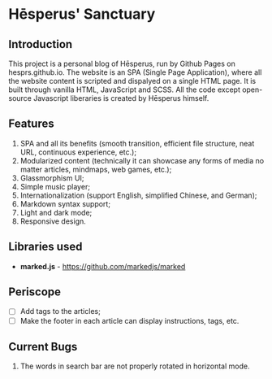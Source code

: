 # Hēsperus' Sanctuary

## Introduction

This project is a personal blog of Hēsperus, run by Github Pages on hesprs.github.io. The website is an SPA (Single Page Application), where all the website content is scripted and dispalyed on a single HTML page. It is built through vanilla HTML, JavaScript and SCSS. All the code except open-source Javascript liberaries is created by Hēsperus himself.

## Features

1. SPA and all its benefits (smooth transition, efficient file structure, neat URL, continuous experience, etc.);
2. Modularized content (technically it can showcase any forms of media no matter articles, mindmaps, web games, etc.);
3. Glassmorphism UI;
4. Simple music player;
5. Internationalization (support English, simplified Chinese, and German);
6. Markdown syntax support;
7. Light and dark mode;
8. Responsive design.

## Libraries used

- **marked.js** - https://github.com/markedjs/marked

## Periscope

- [ ] Add tags to the articles;
- [ ] Make the footer in each article can display instructions, tags, etc.

## Current Bugs

1. The words in search bar are not properly rotated in horizontal mode.
